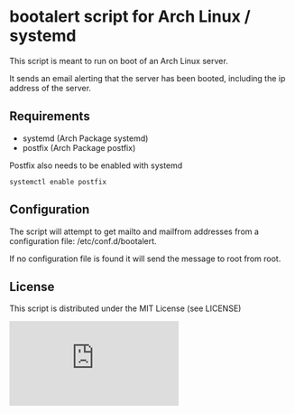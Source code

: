 # bootalert script for Arch Linux / systemd

This script is meant to run on boot of an Arch Linux server. 

It sends an email alerting that the server has been booted, including the ip address of the server.

## Requirements

* systemd (Arch Package systemd)
* postfix (Arch Package postfix)

Postfix also needs to be enabled with systemd

    systemctl enable postfix

## Configuration

The script will attempt to get mailto and mailfrom addresses from a configuration file: /etc/conf.d/bootalert. 

If no configuration file is found it will send the message to root from root.

## License

This script is distributed under the MIT License (see LICENSE)

[![Analytics](https://ga-beacon.appspot.com/UA-24846718-5/bootalert/README.md)](https://github.com/igrigorik/ga-beacon)
